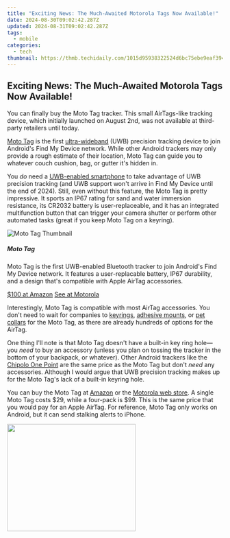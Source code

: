 ```yaml
---
title: "Exciting News: The Much-Awaited Motorola Tags Now Available!"
date: 2024-08-30T09:02:42.287Z
updated: 2024-08-31T09:02:42.287Z
tags:
  - mobile
categories:
  - tech
thumbnail: https://thmb.techidaily.com/1015d95938322524d6bc75ebe9eaf3943bcb8d4c985b42fd4426ba3493876a07.jpg
---
```


## Exciting News: The Much-Awaited Motorola Tags Now Available!

You can finally buy the Moto Tag tracker. This small AirTags-like tracking device, which initially launched on August 2nd, was not available at third-party retailers until today.

[Moto Tag](https://www.amazon.com/Motorola-PG38C06068-Moto-tag-4-Pack/dp/B0DB2PLDXL/?tag=hotoge-20&ascsubtag=UUhtgUeUpU2004688&asc%5Frefurl=https%3A%2F%2Fwww.howtogeek.com%2Fmoto-tag-finally-in-stock%2F&asc%5Fcampaign=Short-Term) is the first [ultra-wideband](https://easy-unlock-android.techidaily.com/in-2024-a-perfect-guide-to-remove-or-disable-google-smart-lock-on-realme-c67-4g-by-drfone-android/) (UWB) precision tracking device to join Android's Find My Device network. While other Android trackers may only provide a rough estimate of their location, Moto Tag can guide you to whatever couch cushion, bag, or gutter it's hidden in.

 You _do_ need a [UWB-enabled smartphone](https://en.wikipedia.org/wiki/List%5Fof%5FUWB-enabled%5Fmobile%5Fdevices) to take advantage of UWB precision tracking (and UWB support won't arrive in Find My Device until the end of 2024). Still, even without this feature, the Moto Tag is pretty impressive. It sports an IP67 rating for sand and water immersion resistance, its CR2032 battery is user-replaceable, and it has an integrated multifunction button that can trigger your camera shutter or perform other automated tasks (great if you keep Moto Tag on a keyring).

![Moto Tag Thumbnail](https://static1.howtogeekimages.com/wordpress/wp-content/uploads/2024/08/81jm6dkcowl-_ac_sl1500_.jpg) 

#####  Moto Tag

Moto Tag is the first UWB-enabled Bluetooth tracker to join Android's Find My Device network. It features a user-replacable battery, IP67 durability, and a design that's compatible with Apple AirTag accessories.

[$100 at Amazon](https://www.amazon.com/Motorola-PG38C06068-Moto-tag-4-Pack/dp/B0DB2PLDXL/?tag=hotoge-20&ascsubtag=UUhtgUeUpU2004688&asc%5Frefurl=https%3A%2F%2Fwww.howtogeek.com%2Fmoto-tag-finally-in-stock%2F&asc%5Fcampaign=Short-Term) [See at Motorola](https://shop-links.co/link/?exclusive=1&publisher_slug=itechdaily19598&url=https%3A%2F%2Fwww.motorola.com%2Fus%2Fmoto-tag%2Fp%3FskuId%3D1167) 

 Interestingly, Moto Tag is compatible with most AirTag accessories. You don't need to wait for companies to [keyrings](https://www.amazon.com/AirTag-Protective-Scratch-Resistance-Accessory/dp/B093333693/?tag=hotoge-20&ascsubtag=UUhtgUeUpU2004688&asc%5Frefurl=https%3A%2F%2Fwww.howtogeek.com%2Fmoto-tag-finally-in-stock%2F&asc%5Fcampaign=Short-Term), [adhesive mounts](https://www.amazon.com/Elevation-Lab-TagVaultTM-Surface-Adhesive/dp/B09SPD9GJN/?tag=hotoge-20&ascsubtag=UUhtgUeUpU2004688&asc%5Frefurl=https%3A%2F%2Fwww.howtogeek.com%2Fmoto-tag-finally-in-stock%2F&asc%5Fcampaign=Short-Term), or [pet collars](https://www.amazon.com/TagVaultTM-AirTag-Dog-Collar-Mount/dp/B09DR2QNQ5/?tag=hotoge-20&ascsubtag=UUhtgUeUpU2004688&asc%5Frefurl=https%3A%2F%2Fwww.howtogeek.com%2Fmoto-tag-finally-in-stock%2F&asc%5Fcampaign=Short-Term) for the Moto Tag, as there are already hundreds of options for the AirTag.

 One thing I'll note is that Moto Tag doesn't have a built-in key ring hole—you _need_ to buy an accessory (unless you plan on tossing the tracker in the bottom of your backpack, or whatever). Other Android trackers like the [Chipolo One Point](https://some-approaches.techidaily.com/2024-approved-top-tier-affordable-photo-enhancement-software-online/) are the same price as the Moto Tag but don't _need_ any accessories. Although I would argue that UWB precision tracking makes up for the Moto Tag's lack of a built-in keyring hole.

 You can buy the Moto Tag at [Amazon](https://www.amazon.com/Motorola-PG38C06068-Moto-tag-4-Pack/dp/B0DB2PLDXL/?tag=hotoge-20&ascsubtag=UUhtgUeUpU2004688&asc%5Frefurl=https%3A%2F%2Fwww.howtogeek.com%2Fmoto-tag-finally-in-stock%2F&asc%5Fcampaign=Short-Term) or the [Motorola web store](https://shop-links.co/link/?exclusive=1&publisher_slug=itechdaily19598&url=https%3A%2F%2Fwww.motorola.com%2Fus%2Fmoto-tag%2Fp%3FskuId%3D1167). A single Moto Tag costs $29, while a four-pack is $99\. This is the same price that you would pay for an Apple AirTag. For reference, Moto Tag only works on Android, but it can send stalking alerts to iPhone.

<ins class="adsbygoogle"
     style="display:block"
     data-ad-format="autorelaxed"
     data-ad-client="ca-pub-7571918770474297"
     data-ad-slot="1223367746"></ins>



<ins class="adsbygoogle"
     style="display:block"
     data-ad-client="ca-pub-7571918770474297"
     data-ad-slot="8358498916"
     data-ad-format="auto"
     data-full-width-responsive="true"></ins>



<!-- affiliate ads begin -->
<a href="https://printrendy.pxf.io/c/5597632/1453719/17020" target="_top" id="1453719"><img src="//a.impactradius-go.com/display-ad/17020-1453719" border="0" alt="" width="300" height="250"/></a><img height="0" width="0" src="https://imp.pxf.io/i/5597632/1453719/17020" style="position:absolute;visibility:hidden;" border="0" />
<!-- affiliate ads end -->